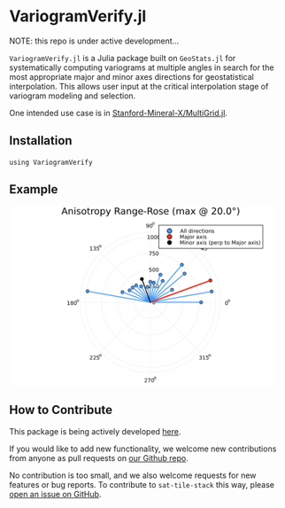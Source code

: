 # VariogramVerify.jl

NOTE: this repo is under active development...

`VariogramVerify.jl` is a Julia package built on `GeoStats.jl` for systematically computing variograms at multiple angles in search for the most appropriate major and minor axes directions for geostatistical interpolation.  This allows user input at the critical interpolation stage of variogram modeling and selection.

One intended use case is in  [Stanford-Mineral-X/MultiGrid.jl](https://github.com/Stanford-Mineral-X/MultiGrid.jl).

## Installation
```
using VariogramVerify
```

## Example
<img src="assets/VariogramVerify_ex.png" alt="Example" width="480px" />

## How to Contribute

This package is being actively developed
[here](https://github.com/jharlanr/VariogramVerify.jl).

If you would like to add new functionality, we welcome new contributions from
anyone as pull requests on [our Github repo](https://github.com/jharlanr/VariogramVerify.jl).

No contribution is too small, and we also welcome requests for new features
or bug reports. To contribute to `sat-tile-stack` this way, please 
[open an issue on GitHub](https://github.com/jharlanr/VariogramVerify.jl/issues).
